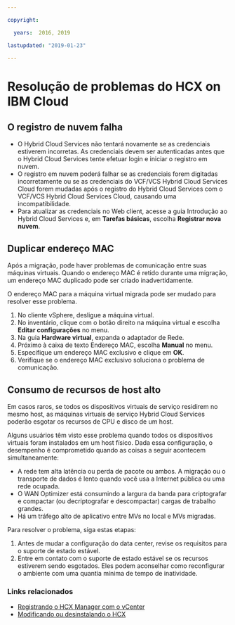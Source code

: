 ```yaml
---

copyright:

  years:  2016, 2019

lastupdated: "2019-01-23"

---
```

# Resolução de problemas do HCX on IBM Cloud

## O registro de nuvem falha

* O Hybrid Cloud Services não tentará novamente se as credenciais estiverem incorretas. As credenciais devem ser autenticadas antes que o Hybrid Cloud Services tente efetuar login e iniciar o registro em nuvem.
* O registro em nuvem poderá falhar se as credenciais forem digitadas incorretamente ou se as credenciais do VCF/VCS Hybrid Cloud Services Cloud forem mudadas após o registro do Hybrid Cloud Services com o VCF/VCS Hybrid Cloud Services Cloud, causando uma incompatibilidade.
* Para atualizar as credenciais no Web client, acesse a guia Introdução ao Hybrid Cloud Services e, em **Tarefas básicas**, escolha **Registrar nova nuvem**.

## Duplicar endereço MAC

Após a migração, pode haver problemas de comunicação entre suas máquinas virtuais. Quando o endereço MAC é retido durante uma migração, um endereço MAC duplicado pode ser criado inadvertidamente.

O endereço MAC para a máquina virtual migrada pode ser mudado para resolver esse problema.

1. No cliente vSphere, desligue a máquina virtual.
2. No inventário, clique com o botão direito na máquina virtual e escolha **Editar configurações** no menu.
3. Na guia **Hardware virtual**, expanda o adaptador de Rede.
4. Próximo à caixa de texto Endereço MAC, escolha **Manual** no menu.
5. Especifique um endereço MAC exclusivo e clique em **OK**.
6. Verifique se o endereço MAC exclusivo soluciona o problema de comunicação.

## Consumo de recursos de host alto

Em casos raros, se todos os dispositivos virtuais de serviço residirem no mesmo host, as máquinas virtuais de serviço Hybrid Cloud Services poderão esgotar os recursos de CPU e disco de um host.

Alguns usuários têm visto esse problema quando todos os dispositivos virtuais foram instalados em um host físico. Dada essa configuração, o desempenho é comprometido quando as coisas a seguir acontecem simultaneamente:
* A rede tem alta latência ou perda de pacote ou ambos. A migração ou o transporte de dados é lento quando você usa a Internet pública ou uma rede ocupada.
* O WAN Optimizer está consumindo a largura da banda para criptografar e compactar (ou decriptografar e descompactar) cargas de trabalho grandes.
* Há um tráfego alto de aplicativo entre MVs no local e MVs migradas.

Para resolver o problema, siga estas etapas:

1. Antes de mudar a configuração do data center, revise os requisitos para o suporte de estado estável.
2. Entre em contato com o suporte de estado estável se os recursos estiverem sendo esgotados. Eles podem aconselhar como reconfigurar o ambiente com uma quantia mínima de tempo de inatividade.

### Links relacionados

* [Registrando o HCX Manager com o vCenter](/docs/services/vmwaresolutions/archiref/hcx-archi/hcx-archi-reg-vcenter.html)
* [Modificando ou desinstalando o HCX](/docs/services/vmwaresolutions/archiref/hcx-archi/hcx-archi-mod-uninstall.html)
